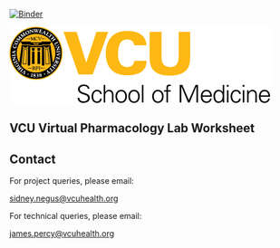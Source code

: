 [![Binder](https://mybinder.org/badge_logo.svg)](https://mybinder.org/v2/gh/VCU-SOM/VPLW/HEAD?filepath=VCU-VPLW.ipynb)

![VCU](media/VCU_logo.png "VCU")

## VCU Virtual Pharmacology Lab Worksheet


## Contact

For project queries, please email:

sidney.negus@vcuhealth.org

For technical queries, please email:

james.percy@vcuhealth.org

